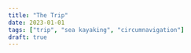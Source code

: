 ```yaml
---
title: "The Trip"
date: 2023-01-01
tags: ["trip", "sea kayaking", "circumnavigation"]
draft: true
---
```

